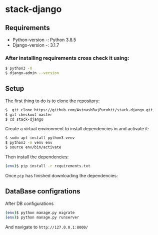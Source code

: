 # stack-django


## Requirements
  * Python-version -: Python 3.8.5
  * Django-version -: 3.1.7

### After installing requirements cross check it using:
```sh
$ python3 -V
$ django-admin --version
```
## Setup

The first thing to do is to clone the repository:
```sh
$  git clone https://github.com/AvinashRajPurohit/stack-django.git
$ git checkout master
$ cd stack-django
```

Create a virtual environment to install dependencies in and activate it:

```sh
$ sudo apt install python3-venv
$ python3 -m venv env
$ source env/bin/activate
```
Then install the dependencies:

```sh
(env)$ pip install -r requirements.txt
```
Once `pip` has finished downloading the dependencies:

## DataBase configrations
After DB configurations

```sh
(env)$ python manage.py migrate
(env)$ python manage.py runserver
```
And navigate to `http://127.0.0.1:8000/`


 

